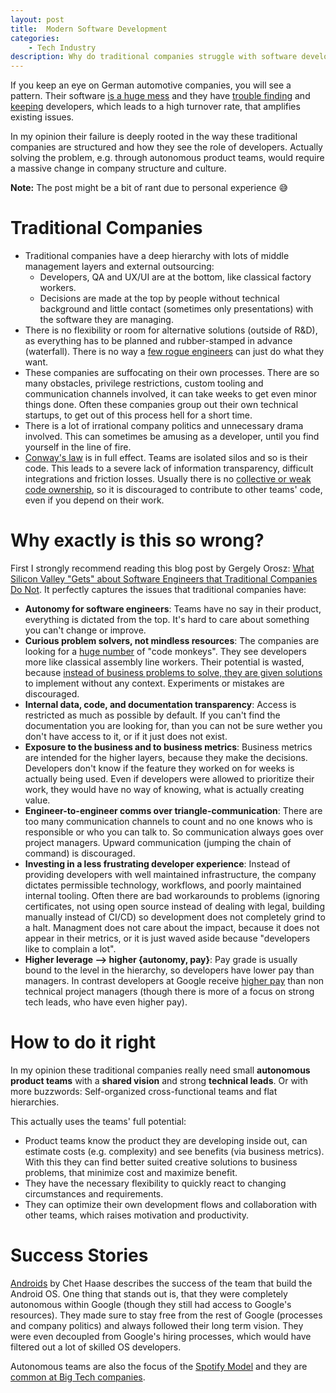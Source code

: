 ```yaml
---
layout: post
title:  Modern Software Development
categories:
    - Tech Industry
description: Why do traditional companies struggle with software development and what can be done about it?
---
```


If you keep an eye on German automotive companies, you will see a pattern. Their software [is a huge mess](https://www.focus.de/auto/news/pleiten-pech-und-pannen-bei-cariad-software-desaster-fuer-herbert-diess-warum-der-stuhl-des-vw-chefs-wackelt_id_97501221.html) and they have [trouble finding](https://www.spiegel.de/wirtschaft/unternehmen/elektro-offensive-mercedes-sucht-3000-softwareingenieure-a-bc5bcb34-a2c3-4151-978c-31ea89591680) and [keeping](https://www.handelsblatt.com/unternehmen/autobranche-herbert-diess-geraet-unter-druck-kritik-an-vw-softwareeinheit-cariad-waechst/28264920.html) developers, which leads to a high turnover rate, that amplifies existing issues.

In my opinion their failure is deeply rooted in the way these traditional companies are structured and how they see the role of developers. Actually solving the problem, e.g. through autonomous product teams, would require a massive change in company structure and culture.

<div class="message" markdown="1">

**Note:** The post might be a bit of rant due to personal experience 😅
</div>


# Traditional Companies
- Traditional companies have a deep hierarchy with lots of middle management layers and external outsourcing:
    - Developers, QA and UX/UI are at the bottom, like classical factory workers.
    - Decisions are made at the top by people without technical background and little contact (sometimes only presentations) with the software they are managing.
- There is no flexibility or room for alternative solutions (outside of R&D), as everything has to be planned and rubber-stamped in advance (waterfall). There is no way a [few rogue engineers](https://www.theverge.com/2015/10/8/9481651/volkswagen-congressional-hearing-diesel-scandal-fault) can just do what they want.
- These companies are suffocating on their own processes. There are so many obstacles, privilege restrictions, custom tooling and communication channels involved, it can take weeks to get even minor things done. Often these companies group out their own technical startups, to get out of this process hell for a short time.
- There is a lot of irrational company politics and unnecessary drama involved. This can sometimes be amusing as a developer, until you find yourself in the line of fire.
- [Conway's law](https://en.wikipedia.org/wiki/Conway%27s_law) is in full effect. Teams are isolated silos and so is their code. This leads to a severe lack of information transparency, difficult integrations and friction losses. Usually there is no [collective or weak code ownership](https://martinfowler.com/bliki/CodeOwnership.html), so it is discouraged to contribute to other teams' code, even if you depend on their work.


# Why exactly is this so wrong?
First I strongly recommend reading this blog post by Gergely Orosz: [What Silicon Valley "Gets" about Software Engineers that Traditional Companies Do Not](https://blog.pragmaticengineer.com/what-silicon-valley-gets-right-on-software-engineers/). It perfectly captures the issues that traditional companies have:
- **Autonomy for software engineers**: Teams have no say in their product, everything is dictated from the top. It's hard to care about something you can't change or improve.
- **Curious problem solvers, not mindless resources**: The companies are looking for a [huge number](https://www.spiegel.de/wirtschaft/unternehmen/elektro-offensive-mercedes-sucht-3000-softwareingenieure-a-bc5bcb34-a2c3-4151-978c-31ea89591680) of "code monkeys". They see developers more like classical assembly line workers. Their potential is wasted, because [instead of business problems to solve, they are given solutions](https://event-driven.io/en/bring_me_problems_not_solutions/) to implement without any context. Experiments or mistakes are discouraged.
- **Internal data, code, and documentation transparency**: Access is restricted as much as possible by default. If you can't find the documentation you are looking for, than you can not be sure wether you don't have access to it, or if it just does not exist.
- **Exposure to the business and to business metrics**: Business metrics are intended for the higher layers, because they make the decisions. Developers don't know if the feature they worked on for weeks is actually being used. Even if developers were allowed to prioritize their work, they would have no way of knowing, what is actually creating value.
- **Engineer-to-engineer comms over triangle-communication**: There are too many communication channels to count and no one knows who is responsible or who you can talk to. So communication always goes over project managers. Upward communication (jumping the chain of command) is discouraged.
- **Investing in a less frustrating developer experience**: Instead of providing developers with well maintained infrastructure, the company dictates permissible technology, workflows, and poorly maintained internal tooling. Often there are bad workarounds to problems (ignoring certificates, not using open source instead of dealing with legal, building manually instead of CI/CD) so development does not completely grind to a halt. Managment does not care about the impact, because it does not appear in their metrics, or it is just waved aside because "developers like to complain a lot".
- **Higher leverage --> higher {autonomy, pay}**: Pay grade is usually bound to the level in the hierarchy, so developers have lower pay than managers. In contrast developers at Google receive [higher pay](https://www.levels.fyi/company/Google/salaries/) than non technical project managers (though there is more of a focus on strong tech leads, who have even higher pay).


# How to do it right
In my opinion these traditional companies really need small **autonomous product teams** with a **shared vision** and strong **technical leads**. Or with more buzzwords: Self-organized cross-functional teams and flat hierarchies.

This actually uses the teams' full potential:
- Product teams know the product they are developing inside out, can estimate costs (e.g. complexity) and see benefits (via business metrics). With this they can find better suited creative solutions to business problems, that minimize cost and maximize benefit.
- They have the necessary flexibility to quickly react to changing circumstances and requirements.
- They can optimize their own development flows and collaboration with other teams, which raises motivation and productivity.


# Success Stories
[Androids](https://chethaase.medium.com/androids-765c803d5ff6) by Chet Haase describes the success of the team that build the Android OS. One thing that stands out is, that they were completely autonomous within Google (though they still had access to Google's resources). They made sure to stay free from the rest of Google (processes and company politics) and always followed their long term vision. They were even decoupled from Google's hiring processes, which would have filtered out a lot of skilled OS developers.

Autonomous teams are also the focus of the [Spotify Model](https://www.atlassian.com/agile/agile-at-scale/spotify) and they are [common at Big Tech companies](https://blog.pragmaticengineer.com/project-management-at-big-tech/).
